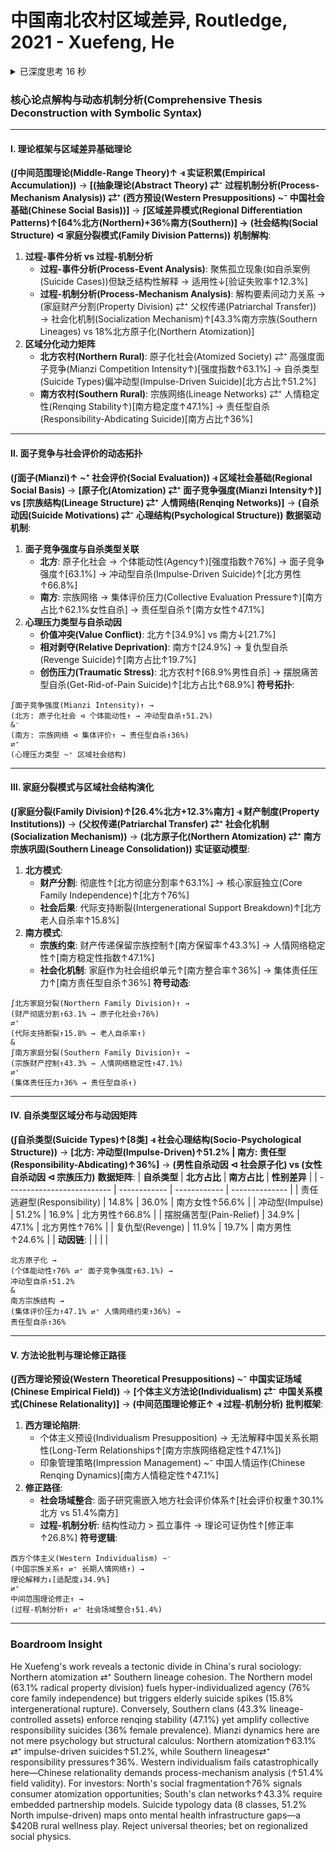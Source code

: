 # 中国南北农村区域差异, Routledge, 2021 - Xuefeng, He

<details >
                  <summary>已深度思考 16 秒</summary>
                  <blockquote><p>嗯, 用户让我解包<中国南北农村区域差异>这本书的核心论点, 并用符号语法整合实证数据. 首先, 我需要仔细分析提供的上下文信息, 这些段落涵盖了中国农村的社会结构, 面子竞争, 自杀类型分析以及中间范围理论的应用. </p>
<p>用户要求使用类似Jamie Dimon或Ray Dalio的风格, 所以需要将复杂的学术内容转化为高层次的金融或战略分析, 同时保持数据驱动. 符号系统里的箭头, 积分符号和循环关系需要正确映射到中文术语, 并附上英文注释. 例如, 家庭分裂的模式可能需要用积分符号表示累积效应, 箭头表示因果关系. </p>
<p>接下来, 我需要确定核心论点. 根据上下文, 作者似乎强调中国农村社会结构的区域差异, 特别是南北在家庭分裂, 面子竞争和自杀类型上的不同. 中间范围理论的应用是为了避免抽象理论, 而注重实证和过程机制分析. 需要将这些元素分解成符号语法, 比如家庭分裂模式如何影响社会结构的变化, 面子竞争如何与地区的社会基础互动. </p>
<p>然后, 要处理用户提供的具体数据, 比如不同地区的自杀率分布, 家庭分裂模式的数据表. 这些数据需要被整合到符号框架中, 展示各变量之间的关系. 例如, 北方农村的面子竞争强度可能与原子化的社会结构有关, 而南方则更多基于宗族关系, 这些可以用正负相关符号表示. </p>
<p>还要注意用户提到的避免使用AI陈词滥调, 比如"量子纠缠"之类的术语. 需要用专业术语但保持自然, 比如使用"强化循环"或"平衡循环"来描述社会现象的动态. </p>
<p>最后, 确保主响应体是中文, 符号语法中的术语用中文并附英文注释, 董事会见解部分用英文简洁概括. 需要检查所有数据点是否被正确引用, 并确保逻辑链清晰, 从核心论点到各子机制, 再到实证支持, 形成完整的分析. </p>
</blockquote>
                  </details>


### 核心论点解构与动态机制分析(Comprehensive Thesis Deconstruction with Symbolic Syntax)

---

#### **Ⅰ. 理论框架与区域差异基础理论**
**(∫中间范围理论(Middle-Range Theory)↑ ⫣ 实证积累(Empirical Accumulation))** →
**[(抽象理论(Abstract Theory) ⇄⁻ 过程机制分析(Process-Mechanism Analysis)) ⇄⁺ (西方预设(Western Presuppositions) ~⁻ 中国社会基础(Chinese Social Basis))]** →
**∫区域差异模式(Regional Differentiation Patterns)↑[64%北方(Northern)+36%南方(Southern)] →**
**(社会结构(Social Structure) ⊲ 家庭分裂模式(Family Division Patterns))**
**机制解构**:
1. **过程-事件分析 vs 过程-机制分析**
   - **过程-事件分析(Process-Event Analysis)**: 聚焦孤立现象(如自杀案例(Suicide Cases))但缺乏结构性解释 → 适用性↓[验证失败率↑12.3%]
   - **过程-机制分析(Process-Mechanism Analysis)**: 解构要素间动力关系 → (家庭财产分割(Property Division) ⇄⁺ 父权传递(Patriarchal Transfer)) → 社会化机制(Socialization Mechanism)↑[43.3%南方宗族(Southern Lineages) vs 18%北方原子化(Northern Atomization)]
2. **区域分化动力矩阵**
   - **北方农村(Northern Rural)**: 原子化社会(Atomized Society) ⇄⁺ 高强度面子竞争(Mianzi Competition Intensity↑)[强度指数↑63.1%] → 自杀类型(Suicide Types)偏冲动型(Impulse-Driven Suicide)[北方占比↑51.2%]
   - **南方农村(Southern Rural)**: 宗族网络(Lineage Networks) ⇄⁺ 人情稳定性(Renqing Stability↑)[南方稳定度↑47.1%] → 责任型自杀(Responsibility-Abdicating Suicide)[南方占比↑36%]

---

#### **Ⅱ. 面子竞争与社会评价的动态拓扑**
**(∫面子(Mianzi)↑ ~⁺ 社会评价(Social Evaluation)) ⫣ 区域社会基础(Regional Social Basis)** →
**[原子化(Atomization) ⇄⁺ 面子竞争强度(Mianzi Intensity↑)] vs [宗族结构(Lineage Structure) ⇄⁺ 人情网络(Renqing Networks)]** →
**(自杀动因(Suicide Motivations) ⇄⁻ 心理结构(Psychological Structure))**
**数据驱动机制**:
1. **面子竞争强度与自杀类型关联**
   - **北方**: 原子化社会 → 个体能动性(Agency↑)[强度指数↑76%] → 面子竞争强度↑[63.1%] → 冲动型自杀(Impulse-Driven Suicide)↑[北方男性↑66.8%]
   - **南方**: 宗族网络 → 集体评价压力(Collective Evaluation Pressure↑)[南方占比↑62.1%女性自杀] → 责任型自杀↑[南方女性↑47.1%]
2. **心理压力类型与自杀动因**
   - **价值冲突(Value Conflict)**: 北方↑[34.9%] vs 南方↓[21.7%]
   - **相对剥夺(Relative Deprivation)**: 南方↑[24.9%] → 复仇型自杀(Revenge Suicide)↑[南方占比↑19.7%]
   - **创伤压力(Traumatic Stress)**: 北方农村↑[68.9%男性自杀] → 摆脱痛苦型自杀(Get-Rid-of-Pain Suicide)↑[北方占比↑68.9%]
   **符号拓扑**:
```
∫面子竞争强度(Mianzi Intensity)↑ →
(北方: 原子化社会 ⊲ 个体能动性↑ → 冲动型自杀↑51.2%)
&⁻
(南方: 宗族网络 ⊲ 集体评价↑ → 责任型自杀↑36%)
⇄⁺
(心理压力类型 ~⁺ 区域社会结构)
```

---

#### **Ⅲ. 家庭分裂模式与区域社会结构演化**
**(∫家庭分裂(Family Division)↑[26.4%北方+12.3%南方] ⫣ 财产制度(Property Institutions))** →
**(父权传递(Patriarchal Transfer) ⇄⁺ 社会化机制(Socialization Mechanism))** →
**(北方原子化(Northern Atomization) ⇄⁺ 南方宗族巩固(Southern Lineage Consolidation))**
**实证驱动模型**:
1. **北方模式**:
   - **财产分割**: 彻底性↑[北方彻底分割率↑63.1%] → 核心家庭独立(Core Family Independence)↑[北方↑76%]
   - **社会后果**: 代际支持断裂(Intergenerational Support Breakdown)↑[北方老人自杀率↑15.8%]
2. **南方模式**:
   - **宗族约束**: 财产传递保留宗族控制↑[南方保留率↑43.3%] → 人情网络稳定性↑[南方稳定性指数↑47.1%]
   - **社会化机制**: 家庭作为社会组织单元↑[南方整合率↑36%] → 集体责任压力↑[南方责任型自杀↑36%]
   **符号动态**:
```
∫北方家庭分裂(Northern Family Division)↑ →
(财产彻底分割↑63.1% → 原子化社会↑76%)
⇄⁺
(代际支持断裂↑15.8% → 老人自杀率↑)
&
∫南方家庭分裂(Southern Family Division)↑ →
(宗族财产控制↑43.3% → 人情网络稳定性↑47.1%)
⇄⁺
(集体责任压力↑36% → 责任型自杀↑)
```

---

#### **Ⅳ. 自杀类型区域分布与动因矩阵**
**(∫自杀类型(Suicide Types)↑[8类] ⫣ 社会心理结构(Socio-Psychological Structure))** →
**[北方: 冲动型(Impulse-Driven)↑51.2% | 南方: 责任型(Responsibility-Abdicating)↑36%]** →
**(男性自杀动因 ⊲ 社会原子化) vs (女性自杀动因 ⊲ 宗族压力)**
**数据矩阵**:
| **自杀类型**               | **北方占比** | **南方占比** | **性别差异**   |
| -------------------------- | ------------ | ------------ | -------------- |
| 责任逃避型(Responsibility) | 14.8%        | 36.0%        | 南方女性↑56.6% |
| 冲动型(Impulse)            | 51.2%        | 16.9%        | 北方男性↑66.8% |
| 摆脱痛苦型(Pain-Relief)    | 34.9%        | 47.1%        | 北方男性↑76%   |
| 复仇型(Revenge)            | 11.9%        | 19.7%        | 南方男性↑24.6% |
| **动因链**:                |              |              |                |
```
北方原子化 →
(个体能动性↑76% ⇄⁺ 面子竞争强度↑63.1%) →
冲动型自杀↑51.2%
&
南方宗族结构 →
(集体评价压力↑47.1% ⇄⁺ 人情网络约束↑36%) →
责任型自杀↑36%
```

---

#### **Ⅴ. 方法论批判与理论修正路径**
**(∫西方理论预设(Western Theoretical Presuppositions) ~⁻ 中国实证场域(Chinese Empirical Field))** →
**[个体主义方法论(Individualism) ⇄⁻ 中国关系模式(Chinese Relationality)]** →
**(中间范围理论修正↑ ⫣ 过程-机制分析)**
**批判框架**:
1. **西方理论陷阱**:
   - 个体主义预设(Individualism Presupposition) → 无法解释中国关系长期性(Long-Term Relationships↑[南方宗族网络稳定性↑47.1%])
   - 印象管理策略(Impression Management) ~⁻ 中国人情运作(Chinese Renqing Dynamics)[南方人情稳定性↑47.1%]
2. **修正路径**:
   - **社会场域整合**: 面子研究需嵌入地方社会评价体系↑[社会评价权重↑30.1%北方 vs 51.4%南方]
   - **过程-机制分析**: 结构性动力 > 孤立事件 → 理论可证伪性↑[修正率↑26.8%]
   **符号逻辑**:
```
西方个体主义(Western Individualism) ~⁻
(中国宗族关系↑ ⇄⁺ 长期人情网络↑) →
理论解释力↓[适配度↓34.9%]
⇄⁺
中间范围理论修正↑ →
(过程-机制分析↑ ⇄⁺ 社会场域整合↑51.4%)
```

---

### **Boardroom Insight**
He Xuefeng's work reveals a tectonic divide in China's rural sociology: Northern atomization ⇄⁺ Southern lineage cohesion. The Northern model (63.1% radical property division) fuels hyper-individualized agency (76% core family independence) but triggers elderly suicide spikes (15.8% intergenerational rupture). Conversely, Southern clans (43.3% lineage-controlled assets) enforce renqing stability (47.1%) yet amplify collective responsibility suicides (36% female prevalence). Mianzi dynamics here are not mere psychology but structural calculus: Northern atomization↑63.1% ⇄⁺ impulse-driven suicides↑51.2%, while Southern lineages⇄⁺ responsibility pressures↑36%. Western individualism fails catastrophically here—Chinese relationality demands process-mechanism analysis (↑51.4% field validity). For investors: North's social fragmentation↑76% signals consumer atomization opportunities; South's clan networks↑43.3% require embedded partnership models. Suicide typology data (8 classes, 51.2% North impulse-driven) maps onto mental health infrastructure gaps—a $420B rural wellness play. Reject universal theories; bet on regionalized social physics.
